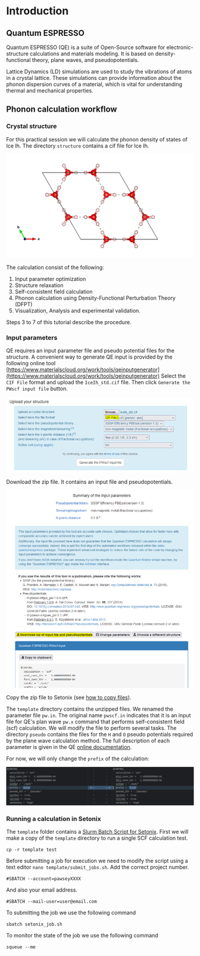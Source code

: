 # Introduction 

## Quantum ESPRESSO

Quantum ESPRESSO (QE) is a suite of Open-Source software for electronic-structure calculations and materials modeling.  It is based on density-functional theory, plane waves, and pseudopotentials.

Lattice Dynamics (LD) simulations are used to study the vibrations of atoms in a crystal lattice. These simulations can provide information about the phonon dispersion curves of a material, which is vital for understanding thermal and mechanical properties.

## Phonon calculation workflow

### Crystal structure

For this practical session we will calculate the phonon density of states of Ice Ih. The directory `structure` contains a cif file for Ice Ih.

![IceIh_std.png](figures/IceIh_std.png)

The calculation consist of the following:
1. Input parameter optimization
2. Structure relaxation
3. Self-consistent field calculation
4. Phonon calculation using Density-Functional Perturbation Theory (DFPT)
5. Visualization, Analysis and experimental validation. 

Steps 3 to 7 of this tutorial describe the procedure. 

### Input parameters

QE requires an input parameter file and pseudo potential files for the structure. 
A convenient way to generate QE input is provided by the following online tool [https://www.materialscloud.org/work/tools/qeinputgenerator](https://www.materialscloud.org/work/tools/qeinputgenerator)
Select the `CIF File` format and upload the `IceIh_std.cif` file. Then click `Generate the PWscf input file` button. 

![materialscloud_qe_input.png](figures/materialscloud_qe_input.png)

Download the zip file. It contains an input file and pseudopotentials. 

![materialscloud_qe_download.png](figures/materialscloud_qe_download.png)

Copy the zip file to Setonix (see [how to copy files](../Step1/README.md)).

The `template` directory contains the unzipped files. We renamed the parameter file `pw.in`. The original name `pwscf.in` indicates that it is an input file for QE's plan wave `pw.x` command that performs self-consistent field (scf) calculation.
We will modify the file to perform several tasks. The directory `pseudo` contains the files for the `H` and `O` pseudo potentials required by the plane wave calculation method. 
The full description of each parameter is given in the QE [online documentation](https://www.quantum-espresso.org/Doc/INPUT_PW.html). 

For now, we will only change the `prefix` of the calculation:

![pw_input_prefix.png](figures/pw_input_prefix.png)

### Running a calculation in Setonix

The `template` folder contains a [Slurm Batch Script for Setonix](https://pawsey.atlassian.net/wiki/spaces/US/pages/51927426/Example+Slurm+Batch+Scripts+for+Setonix+on+CPU+Compute+Nodes). 
First we will make a copy of the `template` directory to run a single SCF calculation test.
```shell
cp -r template test
```
Before submitting a job for execution we need to modify the script using a text editor `nano template/submit_jobs.sh`. Add the correct project number.
```shell
#SBATCH --account=pawseyXXXX
```
And also your email address.
```shell
#SBATCH --mail-user=user@email.com
```
To submitting the job we use the following command
```shell
sbatch setonix_job.sh
```
To monitor the state of the job we use the following command
```shell
squeue --me
```
